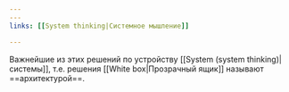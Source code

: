 ```yaml
---
---
links: [[System thinking|Системное мышление]]

---
```


Важнейшие из этих решений по устройству [[System (system thinking)|системы]], т.е. решения [[White box|Прозрачный ящик]] называют ==архитектурой==. 